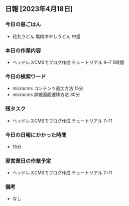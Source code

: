 ## 日報 [2023年4月18日]

### 今日の昼ごはん

* 花丸うどん 塩肉冷やしうどん 中盛

### 本日の作業内容

* ヘッドレスCMSでブログ作成 チュートリアル 4~7 5時間
### 今日の検索ワード

* microcms コンテンツ追加方法 15分
* microcms 詳細画面遷移方法 30分
### 残タスク

* ヘッドレスCMSでブログ作成 チュートリアル 7~11
### 今日の日報にかかった時間

* 15分
### 翌営業日の作業予定

* ヘッドレスCMSでブログ作成 チュートリアル 7~11
### 備考
* なし
